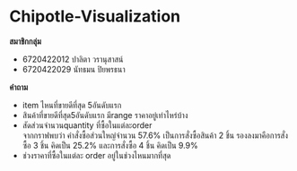 # Chipotle-Visualization
**สมาชิกกลุ่ม**
- 6720422012 ปาลิตา วรานุสาสน์
- 6720422029 นัทธมน ปิยพรธนา

**คำถาม**
- item ไหนที่ขายดีที่สุด 5อันดับแรก
- สินค้าที่ขายดีที่สุด5อันดับแรก มีrange ราคาอยู่เท่าไหร่บ้าง
- สัดส่วนจำนวนquantity ที่ซื้อในแต่ละorder  
จากกราฟพบว่า คำสั่งซื้อส่วนใหญ่จำนวน 57.6% เป็นการสั่งซื้อสินค้า 2 ชิ้น รองลงมาคือการสั่งซื้อ 3 ชิ้น คิดเป็น 25.2% และการสั่งซื้อ 4 ชิ้น คิดเป็น 9.9%
- ช่วงราคาที่ซื้อในแต่ละ order อยู่ในช่วงไหนมากที่สุด

